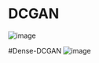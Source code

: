 # DCGAN
![image](https://user-images.githubusercontent.com/16235124/117914273-94f98e00-b315-11eb-8652-732822bca47b.png)

#Dense-DCGAN
![image](https://user-images.githubusercontent.com/16235124/117914309-a93d8b00-b315-11eb-97ea-fbdb428e0d3e.png)

